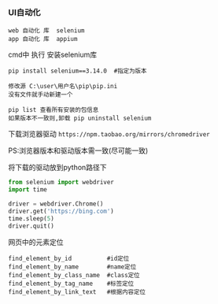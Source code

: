### UI自动化



```
web 自动化 库  selenium
app 自动化 库  appium
```

cmd中 执行   安装selenium库

```shell
pip install selenium==3.14.0  #指定为版本

修改源 C:\user\用户名\pip\pip.ini 
没有文件就手动新建一个

pip list 查看所有安装的包信息
如果版本不一致则,卸载 pip uninstall selenium
```



下载浏览器驱动 `https://npm.taobao.org/mirrors/chromedriver`

PS:浏览器版本和驱动版本需一致(尽可能一致)

将下载的驱动放到python路径下

 

```python
from selenium import webdriver
import time

driver = webdriver.Chrome()
driver.get('https://bing.com')
time.sleep(5)
driver.quit()
```



网页中的元素定位

```
find_element_by_id			#id定位
find_element_by_name		#name定位
find_element_by_class_name	#class定位
find_element_by_tag_name	#标签定位
find_element_by_link_text   #根据内容定位

```

